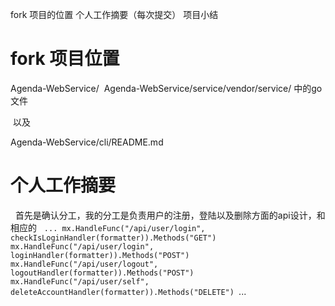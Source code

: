 fork 项目的位置
个人工作摘要（每次提交）
项目小结



# fork 项目位置
Agenda-WebService/
  Agenda-WebService/service/vendor/service/ 中的go文件
  
  以及
  
  Agenda-WebService/cli/README.md


# 个人工作摘要
   
   首先是确认分工，我的分工是负责用户的注册，登陆以及删除方面的api设计，和相应的
   `...
   mx.HandleFunc("/api/user/login", checkIsLoginHandler(formatter)).Methods("GET")
	mx.HandleFunc("/api/user/login", loginHandler(formatter)).Methods("POST")
	mx.HandleFunc("/api/user/logout", logoutHandler(formatter)).Methods("POST")
	mx.HandleFunc("/api/user/self", deleteAccountHandler(formatter)).Methods("DELETE")
 `...

